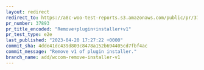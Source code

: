 ```yaml
---
layout: redirect
redirect_to: https://a8c-woo-test-reports.s3.amazonaws.com/public/pr/37893/e2e/index.html
pr_number: 37893
pr_title_encoded: "Remove+plugin+installer+v1"
pr_test_type: e2e
last_published: "2023-04-20 17:27:22 +0000"
commit_sha: 4dde41dc439d803c8478a152b694405cd7fbf4ac
commit_message: "Remove v1 of plugin installer."
branch_name: add/wccom-remove-installer-v1
---
```

